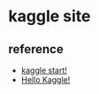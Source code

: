 # kaggle site 

## reference 
* [kaggle start!](https://easy-study-note.tistory.com/4 "kaggle")  
* [Hello Kaggle!](https://github.com/stevekwon211/Hello-Kaggle-Guide-KOR "hello Kaggle")  
